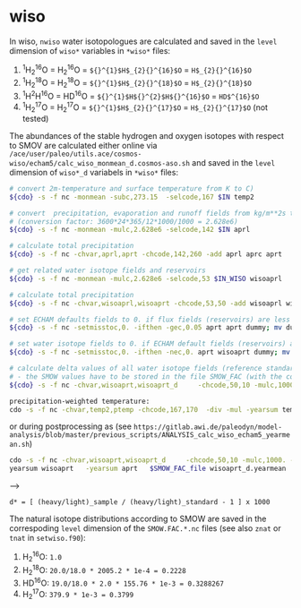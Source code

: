 # wiso

In wiso, `nwiso` water isotopologues are calculated and saved in the `level` dimension of `wiso*` variables in `*wiso*` files:
1. <sup>1</sup>H<sub>2</sub><sup>16</sup>O = H<sub>2</sub><sup>16</sup>O = `${}^{1}$H$_{2}{}^{16}$O` = `H$_{2}{}^{16}$O`
2. <sup>1</sup>H<sub>2</sub><sup>18</sup>O = H<sub>2</sub><sup>18</sup>O = `${}^{1}$H$_{2}{}^{18}$O` = `H$_{2}{}^{18}$O`
3. <sup>1</sup>H<sup>2</sup>H<sup>16</sup>O = HD<sup>16</sup>O = `${}^{1}$H${}^{2}$H${}^{16}$O` = `HD$^{16}$O`
4. <sup>1</sup>H<sub>2</sub><sup>17</sup>O = H<sub>2</sub><sup>17</sup>O = `${}^{1}$H$_{2}{}^{17}$O` = `H$_{2}{}^{17}$O` (not tested)

The abundances of the stable hydrogen and oxygen isotopes with respect to SMOV are calculated either online via `/ace/user/paleo/utils.ace/cosmos-wiso/echam5/calc_wiso_monmean_d.cosmos-aso.sh` and saved in the `level` dimension of `wiso*_d` variabels in `*wiso*` files:
```bash
# convert 2m-temperature and surface temperature from K to C)
${cdo} -s -f nc -monmean -subc,273.15  -selcode,167 $IN temp2

# convert  precipitation, evaporation and runoff fields from kg/m**2s to mm/month
# (conversion factor: 3600*24*365/12*1000/1000 = 2.628e6)
${cdo} -s -f nc -monmean -mulc,2.628e6 -selcode,142 $IN aprl

# calculate total precipitation
${cdo} -s -f nc -chvar,aprl,aprt -chcode,142,260 -add aprl aprc aprt

# get related water isotope fields and reservoirs
${cdo} -s -f nc -monmean -mulc,2.628e6 -selcode,53 $IN_WISO wisoaprl

# calculate total precipitation
${cdo} -s -f nc -chvar,wisoaprl,wisoaprt -chcode,53,50 -add wisoaprl wisoaprc wisoaprt

# set ECHAM defaults fields to 0. if flux fields (reservoirs) are less than 0.05 mm/month (0.05 mm)
${cdo} -s -f nc -setmisstoc,0. -ifthen -gec,0.05 aprt aprt dummy; mv dummy aprt

# set water isotope fields to 0. if ECHAM default fields (reservoirs) are zero
${cdo} -s -f nc -setmisstoc,0. -ifthen -nec,0. aprt wisoaprt dummy; mv dummy wisoaprt

# calculate delta values of all water isotope fields (reference standard: SMOW) 
# - the SMOW values have to be stored in the file SMOW_FAC (with the correct grid size & order of isotope values!)
${cdo} -s -f nc -chvar,wisoaprt,wisoaprt_d     -chcode,50,10 -mulc,1000 -subc,1. -div -div wisoaprt   aprt   ${SMOW_FAC} wisoaprt_d

precipitation-weighted temperature:
cdo -s -f nc -chvar,temp2,ptemp -chcode,167,170  -div -mul -yearsum temp2 -yearsum aprt -yearsum aprt ptemp.yearmean
```
or during postprocessing as (see `https://gitlab.awi.de/paleodyn/model-analysis/blob/master/previous_scripts/ANALYSIS_calc_wiso_echam5_yearmean.sh`)
```bash
cdo -s -f nc -chvar,wisoaprt,wisoaprt_d     -chcode,50,10 -mulc,1000. -subc,1. -div -div 
yearsum wisoaprt   -yearsum aprt   $SMOW_FAC_file wisoaprt_d.yearmean

```
-->
```
d* = [ (heavy/light)_sample / (heavy/light)_standard - 1 ] x 1000
```

The natural isotope distributions according to SMOW are saved in the correspoding `level` dimension of the `SMOW.FAC.*.nc` files (see also `znat` or `tnat` in `setwiso.f90`):
1. H<sub>2</sub><sup>16</sup>O: `1.0`
2. H<sub>2</sub><sup>18</sup>O: `20.0/18.0 * 2005.2 * 1e-4 = 0.2228`
3. HD<sup>16</sup>O: `19.0/18.0 * 2.0 * 155.76 * 1e-3 = 0.3288267`
4. H<sub>2</sub><sup>17</sup>O: `379.9 * 1e-3 = 0.3799`



